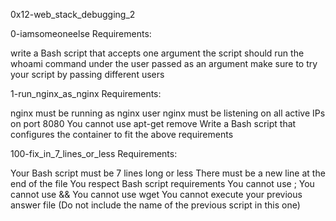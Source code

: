 0x12-web_stack_debugging_2

0-iamsomeoneelse
Requirements:

write a Bash script that accepts one argument
the script should run the whoami command under the user passed as an argument
make sure to try your script by passing different users

1-run_nginx_as_nginx
Requirements:

nginx must be running as nginx user
nginx must be listening on all active IPs on port 8080
You cannot use apt-get remove
Write a Bash script that configures the container to fit the above requirements

100-fix_in_7_lines_or_less
Requirements:

Your Bash script must be 7 lines long or less
There must be a new line at the end of the file
You respect Bash script requirements
You cannot use ;
You cannot use &&
You cannot use wget
You cannot execute your previous answer file (Do not include the name of the previous script in this one)
